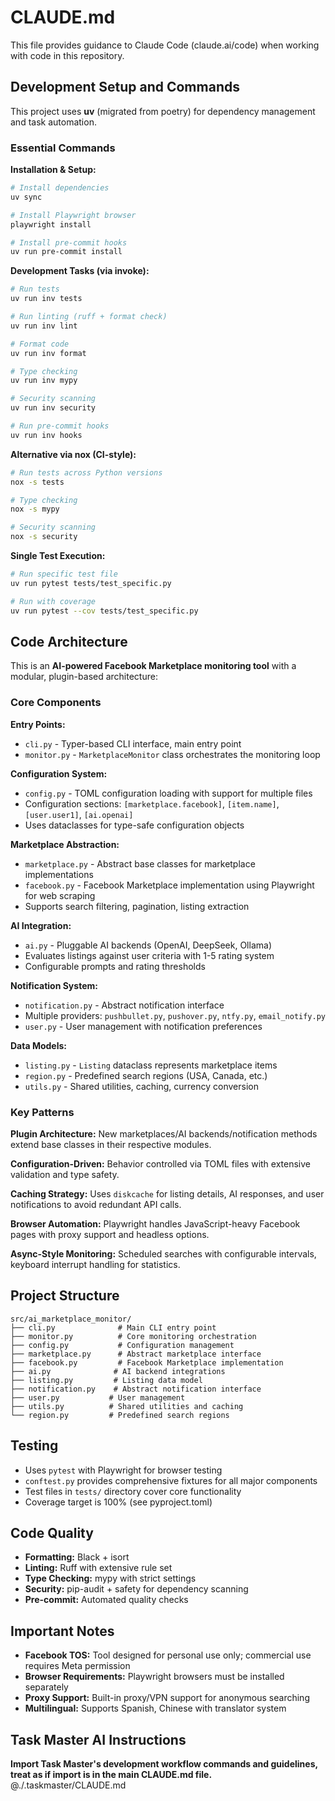# CLAUDE.md

This file provides guidance to Claude Code (claude.ai/code) when working with code in this repository.

## Development Setup and Commands

This project uses **uv** (migrated from poetry) for dependency management and task automation.

### Essential Commands

**Installation & Setup:**
```bash
# Install dependencies
uv sync

# Install Playwright browser
playwright install

# Install pre-commit hooks
uv run pre-commit install
```

**Development Tasks (via invoke):**
```bash
# Run tests
uv run inv tests

# Run linting (ruff + format check)
uv run inv lint

# Format code
uv run inv format

# Type checking
uv run inv mypy

# Security scanning
uv run inv security

# Run pre-commit hooks
uv run inv hooks
```

**Alternative via nox (CI-style):**
```bash
# Run tests across Python versions
nox -s tests

# Type checking
nox -s mypy

# Security scanning
nox -s security
```

**Single Test Execution:**
```bash
# Run specific test file
uv run pytest tests/test_specific.py

# Run with coverage
uv run pytest --cov tests/test_specific.py
```

## Code Architecture

This is an **AI-powered Facebook Marketplace monitoring tool** with a modular, plugin-based architecture:

### Core Components

**Entry Points:**
- `cli.py` - Typer-based CLI interface, main entry point
- `monitor.py` - `MarketplaceMonitor` class orchestrates the monitoring loop

**Configuration System:**
- `config.py` - TOML configuration loading with support for multiple files
- Configuration sections: `[marketplace.facebook]`, `[item.name]`, `[user.user1]`, `[ai.openai]`
- Uses dataclasses for type-safe configuration objects

**Marketplace Abstraction:**
- `marketplace.py` - Abstract base classes for marketplace implementations
- `facebook.py` - Facebook Marketplace implementation using Playwright for web scraping
- Supports search filtering, pagination, listing extraction

**AI Integration:**
- `ai.py` - Pluggable AI backends (OpenAI, DeepSeek, Ollama)
- Evaluates listings against user criteria with 1-5 rating system
- Configurable prompts and rating thresholds

**Notification System:**
- `notification.py` - Abstract notification interface
- Multiple providers: `pushbullet.py`, `pushover.py`, `ntfy.py`, `email_notify.py`
- `user.py` - User management with notification preferences

**Data Models:**
- `listing.py` - `Listing` dataclass represents marketplace items
- `region.py` - Predefined search regions (USA, Canada, etc.)
- `utils.py` - Shared utilities, caching, currency conversion

### Key Patterns

**Plugin Architecture:** New marketplaces/AI backends/notification methods extend base classes in their respective modules.

**Configuration-Driven:** Behavior controlled via TOML files with extensive validation and type safety.

**Caching Strategy:** Uses `diskcache` for listing details, AI responses, and user notifications to avoid redundant API calls.

**Browser Automation:** Playwright handles JavaScript-heavy Facebook pages with proxy support and headless options.

**Async-Style Monitoring:** Scheduled searches with configurable intervals, keyboard interrupt handling for statistics.

## Project Structure

```
src/ai_marketplace_monitor/
├── cli.py              # Main CLI entry point
├── monitor.py          # Core monitoring orchestration
├── config.py           # Configuration management
├── marketplace.py      # Abstract marketplace interface
├── facebook.py         # Facebook Marketplace implementation
├── ai.py              # AI backend integrations
├── listing.py         # Listing data model
├── notification.py    # Abstract notification interface
├── user.py           # User management
├── utils.py          # Shared utilities and caching
└── region.py         # Predefined search regions
```

## Testing

- Uses `pytest` with Playwright for browser testing
- `conftest.py` provides comprehensive fixtures for all major components
- Test files in `tests/` directory cover core functionality
- Coverage target is 100% (see pyproject.toml)

## Code Quality

- **Formatting:** Black + isort
- **Linting:** Ruff with extensive rule set
- **Type Checking:** mypy with strict settings
- **Security:** pip-audit + safety for dependency scanning
- **Pre-commit:** Automated quality checks

## Important Notes

- **Facebook TOS:** Tool designed for personal use only; commercial use requires Meta permission
- **Browser Requirements:** Playwright browsers must be installed separately
- **Proxy Support:** Built-in proxy/VPN support for anonymous searching
- **Multilingual:** Supports Spanish, Chinese with translator system

## Task Master AI Instructions
**Import Task Master's development workflow commands and guidelines, treat as if import is in the main CLAUDE.md file.**
@./.taskmaster/CLAUDE.md
